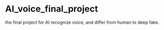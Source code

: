 # AI_voice_final_project
the final project for AI recognize voice, and differ from human to deep fake.
